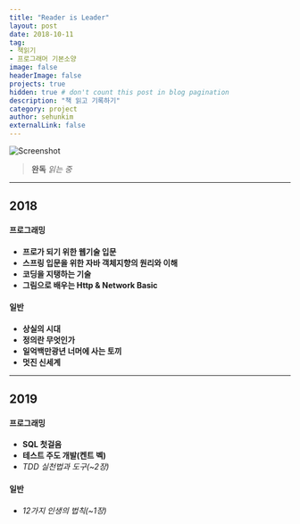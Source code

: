 ```yaml
---
title: "Reader is Leader"
layout: post
date: 2018-10-11
tag:
- 책읽기
- 프로그래머 기본소양
image: false
headerImage: false
projects: true
hidden: true # don't count this post in blog pagination
description: "책 읽고 기록하기"
category: project
author: sehunkim
externalLink: false
---
```


![Screenshot](https://www.azquotes.com/picture-quotes/quote-not-every-reader-is-a-leader-but-every-leader-must-be-a-reader-harry-s-truman-85-91-37.jpg)

>**완독**
*읽는 중*

---

## 2018

#### 프로그래밍
- **프로가 되기 위한 웹기술 입문**
- **스프링 입문을 위한 자바 객체지향의 원리와 이해**
- **코딩을 지탱하는 기술**
- **그림으로 배우는 Http & Network Basic**

#### 일반
- **상실의 시대**
- **정의란 무엇인가**
- **일억백만광년 너머에 사는 토끼**
- **멋진 신세계**

---

## 2019

#### 프로그래밍
- **SQL 첫걸음**
- **테스트 주도 개발(켄트 벡)**
- *TDD 실천법과 도구(~2장)*

#### 일반
- *12가지 인생의 법칙(~1장)*
